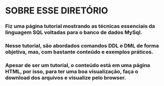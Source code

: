 SOBRE ESSE DIRETÓRIO
====================

### Fiz uma página tutorial mostrando as técnicas essenciais da linguagem SQL voltadas para o banco de dados MySql.

### Nesse tutorial, são abordados comandos DDL e DML de forma objetiva, mas, com bastante conteúdo e exemplos práticos.

### Apesar de ser um tutorial, o conteúdo está em uma página HTML, por isso, para ter uma boa visualização, faça o download dos arquivos e visualize pelo browser.
